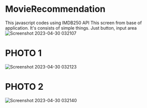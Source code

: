 # MovieRecommendation
This javascript codes using IMDB250 API
This screen from base of application. It's consists of simple things. Just button, input area
![Screenshot 2023-04-30 032107](https://user-images.githubusercontent.com/100261612/235329616-25d8b83c-f874-440a-9454-fc9b852d7e25.png)

# PHOTO 1
![Screenshot 2023-04-30 032123](https://user-images.githubusercontent.com/100261612/235329661-b1d41ca8-54e9-489a-a3b8-9657c191223e.png)

# PHOTO 2
![Screenshot 2023-04-30 032140](https://user-images.githubusercontent.com/100261612/235329663-501c5736-3dd6-45ac-aa3a-3fb08c78efc1.png)
